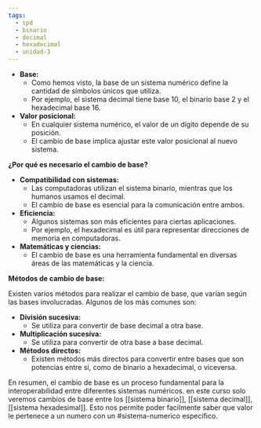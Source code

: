 ```yaml
---
tags:
  - spd
  - binario
  - decimal
  - hexadecimal
  - unidad-3
---
```

-  **Base:**
    - Como hemos visto, la base de un sistema numérico define la cantidad de símbolos únicos que utiliza.
    - Por ejemplo, el sistema decimal tiene base 10, el binario base 2 y el hexadecimal base 16.
- **Valor posicional:**
    - En cualquier sistema numérico, el valor de un dígito depende de su posición.
    - El cambio de base implica ajustar este valor posicional al nuevo sistema.

**¿Por qué es necesario el cambio de base?**

- **Compatibilidad con sistemas:**
    - Las computadoras utilizan el sistema binario, mientras que los humanos usamos el decimal.
    - El cambio de base es esencial para la comunicación entre ambos.
- **Eficiencia:**
    - Algunos sistemas son más eficientes para ciertas aplicaciones.
    - Por ejemplo, el hexadecimal es útil para representar direcciones de memoria en computadoras.
- **Matemáticas y ciencias:**
    - El cambio de base es una herramienta fundamental en diversas áreas de las matemáticas y la ciencia.

**Métodos de cambio de base:**

Existen varios métodos para realizar el cambio de base, que varían según las bases involucradas. Algunos de los más comunes son:

- **División sucesiva:**
    - Se utiliza para convertir de base decimal a otra base.
- **Multiplicación sucesiva:**
    - Se utiliza para convertir de otra base a base decimal.
- **Métodos directos:**
    - Existen métodos más directos para convertir entre bases que son potencias entre si, como de binario a hexadecimal, o viceversa.

En resumen, el cambio de base es un proceso fundamental para la interoperabilidad entre diferentes sistemas numéricos. en este curso solo veremos cambios de base entre los [[sistema binario]], [[sistema decimal]], [[sistema hexadesimal]]. Esto nos permite poder facilmente saber que valor le pertenece a un numero con un #sistema-numerico especifico.


